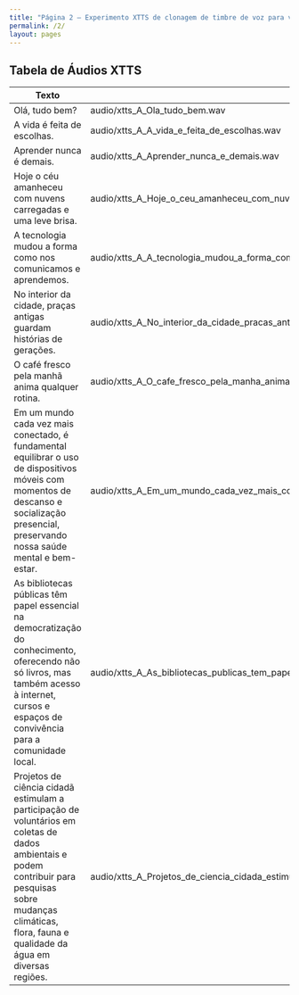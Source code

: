 ```yaml
---
title: "Página 2 – Experimento XTTS de clonagem de timbre de voz para ver se há clonagem de sotaque também"
permalink: /2/
layout: pages
---
```


<style>
  .wrapper,
  .markdown-body, .inner, #main_content {
    max-width: 90% !important;
    padding: 1rem 2rem !important;
  }

</style>

## Tabela de Áudios XTTS

| Texto                                                                                                                                                                                                                                                | A                                                           | B                                                           | C                                                           |
| ---------------------------------------------------------------------------------------------------------------------------------------------------------------------------------------------------------------------------------------------------- | ----------------------------------------------------------- | ----------------------------------------------------------- | ----------------------------------------------------------- |
| Olá, tudo bem?                                                                                                                                                                                                                                        | audio/xtts_A_Ola_tudo_bem.wav                               | audio/xtts_B_Ola_tudo_bem.wav                               | audio/xtts_C_Ola_tudo_bem.wav                               |
| A vida é feita de escolhas.                                                                                                                                                                                                                           | audio/xtts_A_A_vida_e_feita_de_escolhas.wav                 | audio/xtts_B_A_vida_e_feita_de_escolhas.wav                 | audio/xtts_C_A_vida_e_feita_de_escolhas.wav                 |
| Aprender nunca é demais.                                                                                                                                                                                                                              | audio/xtts_A_Aprender_nunca_e_demais.wav                    | audio/xtts_B_Aprender_nunca_e_demais.wav                    | audio/xtts_C_Aprender_nunca_e_demais.wav                    |
| Hoje o céu amanheceu com nuvens carregadas e uma leve brisa.                                                                                                                                                                                          | audio/xtts_A_Hoje_o_ceu_amanheceu_com_nuvens_carregadas_e_uma_leve_brisa.wav | audio/xtts_B_Hoje_o_ceu_amanheceu_com_nuvens_carregadas_e_uma_leve_brisa.wav | audio/xtts_C_Hoje_o_ceu_amanheceu_com_nuvens_carregadas_e_uma_leve_brisa.wav |
| A tecnologia mudou a forma como nos comunicamos e aprendemos.                                                                                                                                                                                         | audio/xtts_A_A_tecnologia_mudou_a_forma_como_nos_comunicamos_e_aprendemos.wav | audio/xtts_B_A_tecnologia_mudou_a_forma_como_nos_comunicamos_e_aprendemos.wav | audio/xtts_C_A_tecnologia_mudou_a_forma_como_nos_comunicamos_e_aprendemos.wav |
| No interior da cidade, praças antigas guardam histórias de gerações.                                                                                                                                                                                  | audio/xtts_A_No_interior_da_cidade_pracas_antigas_guardam_historias_de_geracoes.wav | audio/xtts_B_No_interior_da_cidade_pracas_antigas_guardam_historias_de_geracoes.wav | audio/xtts_C_No_interior_da_cidade_pracas_antigas_guardam_historias_de_geracoes.wav |
| O café fresco pela manhã anima qualquer rotina.                                                                                                                                                                                                       | audio/xtts_A_O_cafe_fresco_pela_manha_anima_qualquer_rotina.wav | audio/xtts_B_O_cafe_fresco_pela_manha_anima_qualquer_rotina.wav | audio/xtts_C_O_cafe_fresco_pela_manha_anima_qualquer_rotina.wav |
| Em um mundo cada vez mais conectado, é fundamental equilibrar o uso de dispositivos móveis com momentos de descanso e socialização presencial, preservando nossa saúde mental e bem-estar.                                                           | audio/xtts_A_Em_um_mundo_cada_vez_mais_conectado_e_fundamental_equilibrar_o_uso_de_dispositivos_moveis_com_momentos_de_descanso_e_socializacao_presencial_preservando_nossa_saude_mental_e_bem_estar.wav | audio/xtts_B_Em_um_mundo_cada_vez_mais_conectado_e_fundamental_equilibrar_o_uso_de_dispositivos_moveis_com_momentos_de_descanso_e_socializacao_presencial_preservando_nossa_saude_mental_e_bem_estar.wav | audio/xtts_C_Em_um_mundo_cada_vez_mais_conectado_e_fundamental_equilibrar_o_uso_de_dispositivos_moveis_com_momentos_de_descanso_e_socializacao_presencial_preservando_nossa_saude_mental_e_bem_estar.wav |
| As bibliotecas públicas têm papel essencial na democratização do conhecimento, oferecendo não só livros, mas também acesso à internet, cursos e espaços de convivência para a comunidade local.                                                      | audio/xtts_A_As_bibliotecas_publicas_tem_papel_essencial_na_democratizacao_do_conhecimento_oferecendo_nao_so_livros_mas_tambem_acesso_a_internet_cursos_e_espacos_de_convivencia_para_a_comunidade_local.wav | audio/xtts_B_As_bibliotecas_publicas_tem_papel_essencial_na_democratizacao_do_conhecimento_oferecendo_nao_so_livros_mas_tambem_acesso_a_internet_cursos_e_espacos_de_convivencia_para_a_comunidade_local.wav | audio/xtts_C_As_bibliotecas_publicas_tem_papel_essencial_na_democratizacao_do_conhecimento_oferecendo_nao_so_livros_mas_tambem_acesso_a_internet_cursos_e_espacos_de_convivencia_para_a_comunidade_local.wav |
| Projetos de ciência cidadã estimulam a participação de voluntários em coletas de dados ambientais e podem contribuir para pesquisas sobre mudanças climáticas, flora, fauna e qualidade da água em diversas regiões.                                 | audio/xtts_A_Projetos_de_ciencia_cidada_estimulam_a_participacao_de_voluntarios_em_coletas_de_dados_ambientais_e_podem_contribuir_para_pesquisas_sobre_mudancas_climaticas_flora_fauna_e_qualidade_da_agua_em_diversas_regioes.wav | audio/xtts_B_Projetos_de_ciencia_cidada_estimulam_a_participacao_de_voluntarios_em_coletas_de_dados_ambientais_e_podem_contribuir_para_pesquisas_sobre_mudancas_climaticas_flora_fauna_e_qualidade_da_agua_em_diversas_regioes.wav | audio/xtts_C_Projetos_de_ciencia_cidada_estimulam_a_participacao_de_voluntarios_em_coletas_de_dados_ambientais_e_podem_contribuir_para_pesquisas_sobre_mudancas_climaticas_flora_fauna_e_qualidade_da_agua_em_diversas_regioes.wav |

